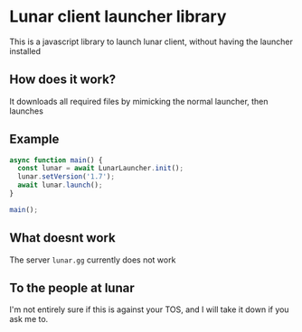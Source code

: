 # Lunar client launcher library

This is a javascript library to launch lunar client, without having the launcher installed

## How does it work?

It downloads all required files by mimicking the normal launcher, then launches

## Example

```typescript
async function main() {
  const lunar = await LunarLauncher.init();
  lunar.setVersion('1.7');
  await lunar.launch();
}

main();
```

## What doesnt work

The server `lunar.gg` currently does not work

## To the people at lunar

I'm not entirely sure if this is against your TOS, and I will take it down if you ask me to.
